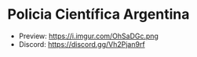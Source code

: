 # Policia Científica Argentina

- Preview: https://i.imgur.com/OhSaDGc.png
- Discord:  https://discord.gg/Vh2Pjan9rf